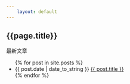 ```yaml
---
    layout: default
---
```

<h2>{{page.title}}</h2>
<p>最新文章</p>
<ul>
    {% for post in site.posts %}
        <li>{{ post.date | date_to_string }} <a href="{{ post.url }}">{{ post.title }}</a></li>
    {% endfor %}
</ul>